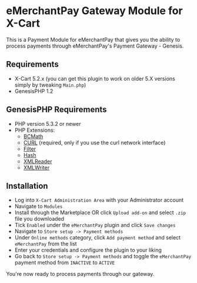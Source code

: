 eMerchantPay Gateway Module for X-Cart
===========================================

This is a Payment Module for eMerchantPay that gives you the ability to process payments through eMerchantPay's Payment Gateway - Genesis.

Requirements
------------

* X-Cart 5.2.x (you can get this plugin to work on older 5.X versions simply by tweaking ```Main.php```)
* GenesisPHP 1.2

GenesisPHP Requirements
------------

* PHP version 5.3.2 or newer
* PHP Extensions:
    * [BCMath](https://php.net/bcmath)
    * [CURL](https://php.net/curl) (required, only if you use the curl network interface)
    * [Filter](https://php.net/filter)
    * [Hash](https://php.net/hash)
    * [XMLReader](https://php.net/xmlreader)
    * [XMLWriter](https://php.net/xmlwriter)

Installation
------------

* Log into ```X-Cart Administration Area``` with your Administrator account 
* Navigate to ```Modules```
* Install through the Marketplace OR click ```Upload add-on``` and select  ```.zip``` file you downloaded
* Tick ```Enabled``` under the ```eMerchantPay``` plugin and click ```Save changes```
* Navigate to ```Store setup -> Payment methods```
* Under ```Online methods``` category, click ```Add payment method``` and select ```eMerchantPay``` from the list
* Enter your credentials and configure the plugin to your liking
* Go back to ```Store setup -> Payment methods``` and toggle the ```eMerchantPay``` payment method from ```INACTIVE``` to ```ACTIVE```

You're now ready to process payments through our gateway.
